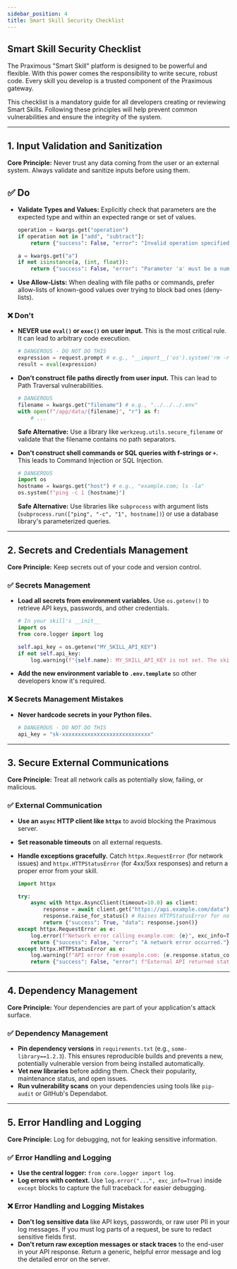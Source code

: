 ```yaml
---
sidebar_position: 4
title: Smart Skill Security Checklist
---
```


## Smart Skill Security Checklist

The Praximous "Smart Skill" platform is designed to be powerful and flexible. With this power comes the responsibility to write secure, robust code. Every skill you develop is a trusted component of the Praximous gateway.

This checklist is a mandatory guide for all developers creating or reviewing Smart Skills. Following these principles will help prevent common vulnerabilities and ensure the integrity of the system.

---

## 1. Input Validation and Sanitization

**Core Principle:** Never trust any data coming from the user or an external system. Always validate and sanitize inputs before using them.

## ✅ Do

* **Validate Types and Values:** Explicitly check that parameters are the expected type and within an expected range or set of values.

    ```python
    operation = kwargs.get("operation")
    if operation not in ["add", "subtract"]:
        return {"success": False, "error": "Invalid operation specified."}

    a = kwargs.get("a")
    if not isinstance(a, (int, float)):
        return {"success": False, "error": "Parameter 'a' must be a number."}
    ```

* **Use Allow-Lists:** When dealing with file paths or commands, prefer allow-lists of known-good values over trying to block bad ones (deny-lists).

### ❌ Don't

* **NEVER use `eval()` or `exec()` on user input.** This is the most critical rule. It can lead to arbitrary code execution.

    ```python
    # DANGEROUS - DO NOT DO THIS
    expression = request.prompt # e.g., "__import__('os').system('rm -rf /')"
    result = eval(expression)
    ```

* **Don't construct file paths directly from user input.** This can lead to Path Traversal vulnerabilities.

    ```python
    # DANGEROUS
    filename = kwargs.get("filename") # e.g., "../../../.env"
    with open(f"/app/data/{filename}", "r") as f:
        # ...
    ```

    **Safe Alternative:** Use a library like `werkzeug.utils.secure_filename` or validate that the filename contains no path separators.

* **Don't construct shell commands or SQL queries with f-strings or `+`.** This leads to Command Injection or SQL Injection.

    ```python
    # DANGEROUS
    import os
    hostname = kwargs.get("host") # e.g., "example.com; ls -la"
    os.system(f"ping -c 1 {hostname}")
    ```

    **Safe Alternative:** Use libraries like `subprocess` with argument lists (`subprocess.run(["ping", "-c", "1", hostname])`) or use a database library's parameterized queries.

---

## 2. Secrets and Credentials Management

**Core Principle:** Keep secrets out of your code and version control.

### ✅ Secrets Management

* **Load all secrets from environment variables.** Use `os.getenv()` to retrieve API keys, passwords, and other credentials.

    ```python
    # In your skill's __init__
    import os
    from core.logger import log

    self.api_key = os.getenv("MY_SKILL_API_KEY")
    if not self.api_key:
        log.warning(f"{self.name}: MY_SKILL_API_KEY is not set. The skill may not function.")
    ```

* **Add the new environment variable to `.env.template`** so other developers know it's required.

### ❌ Secrets Management Mistakes

* **Never hardcode secrets in your Python files.**

    ```python
    # DANGEROUS - DO NOT DO THIS
    api_key = "sk-xxxxxxxxxxxxxxxxxxxxxxxxxxxx"
    ```

---

## 3. Secure External Communications

**Core Principle:** Treat all network calls as potentially slow, failing, or malicious.

### ✅ External Communication

* **Use an `async` HTTP client like `httpx`** to avoid blocking the Praximous server.
* **Set reasonable timeouts** on all external requests.
* **Handle exceptions gracefully.** Catch `httpx.RequestError` (for network issues) and `httpx.HTTPStatusError` (for 4xx/5xx responses) and return a proper error from your skill.

    ```python
    import httpx

    try:
        async with httpx.AsyncClient(timeout=10.0) as client:
            response = await client.get("https://api.example.com/data")
            response.raise_for_status() # Raises HTTPStatusError for non-2xx responses
            return {"success": True, "data": response.json()}
    except httpx.RequestError as e:
        log.error(f"Network error calling example.com: {e}", exc_info=True)
        return {"success": False, "error": "A network error occurred."}
    except httpx.HTTPStatusError as e:
        log.warning(f"API error from example.com: {e.response.status_code}")
        return {"success": False, "error": f"External API returned status {e.response.status_code}."}
    ```

---

## 4. Dependency Management

**Core Principle:** Your dependencies are part of your application's attack surface.

### ✅ Dependency Management

* **Pin dependency versions** in `requirements.txt` (e.g., `some-library==1.2.3`). This ensures reproducible builds and prevents a new, potentially vulnerable version from being installed automatically.
* **Vet new libraries** before adding them. Check their popularity, maintenance status, and open issues.
* **Run vulnerability scans** on your dependencies using tools like `pip-audit` or GitHub's Dependabot.

---

## 5. Error Handling and Logging

**Core Principle:** Log for debugging, not for leaking sensitive information.

### ✅ Error Handling and Logging

* **Use the central logger:** `from core.logger import log`.
* **Log errors with context.** Use `log.error("...", exc_info=True)` inside `except` blocks to capture the full traceback for easier debugging.

### ❌ Error Handling and Logging Mistakes

* **Don't log sensitive data** like API keys, passwords, or raw user PII in your log messages. If you must log parts of a request, be sure to redact sensitive fields first.
* **Don't return raw exception messages or stack traces** to the end-user in your API response. Return a generic, helpful error message and log the detailed error on the server.
